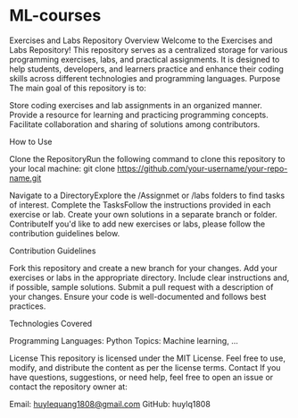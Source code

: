 # ML-courses

Exercises and Labs Repository
Overview
Welcome to the Exercises and Labs Repository! This repository serves as a centralized storage for various programming exercises, labs, and practical assignments. It is designed to help students, developers, and learners practice and enhance their coding skills across different technologies and programming languages.
Purpose
The main goal of this repository is to:

Store coding exercises and lab assignments in an organized manner.
Provide a resource for learning and practicing programming concepts.
Facilitate collaboration and sharing of solutions among contributors.


How to Use

Clone the RepositoryRun the following command to clone this repository to your local machine:  git clone https://github.com/your-username/your-repo-name.git


Navigate to a DirectoryExplore the /Assignmet or /labs folders to find tasks of interest.
Complete the TasksFollow the instructions provided in each exercise or lab. Create your own solutions in a separate branch or folder.
ContributeIf you'd like to add new exercises or labs, please follow the contribution guidelines below.

Contribution Guidelines

Fork this repository and create a new branch for your changes.
Add your exercises or labs in the appropriate directory.
Include clear instructions and, if possible, sample solutions.
Submit a pull request with a description of your changes.
Ensure your code is well-documented and follows best practices.

Technologies Covered

Programming Languages: Python
Topics: Machine learning, ...  

License
This repository is licensed under the MIT License. Feel free to use, modify, and distribute the content as per the license terms.
Contact
If you have questions, suggestions, or need help, feel free to open an issue or contact the repository owner at:  

Email: huylequang1808@gmail.com 
GitHub: huylq1808

